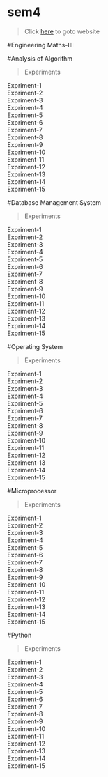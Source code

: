 # sem4

> Click [here](https://moinmn.github.io/sem4/) to goto website


#Engineering Maths-III

#Analysis of Algorithm
>Experiments<br>

Expriment-1<br>
Expriment-2<br>
Expriment-3<br>
Expriment-4<br>
Expriment-5<br>
Expriment-6<br>
Expriment-7<br>
Expriment-8<br>
Expriment-9<br>
Expriment-10<br>
Expriment-11<br>
Expriment-12<br>
Expriment-13<br>
Expriment-14<br>
Expriment-15<br>

#Database Management System
>Experiments

Expriment-1<br>
Expriment-2<br>
Expriment-3<br>
Expriment-4<br>
Expriment-5<br>
Expriment-6<br>
Expriment-7<br>
Expriment-8<br>
Expriment-9<br>
Expriment-10<br>
Expriment-11<br>
Expriment-12<br>
Expriment-13<br>
Expriment-14<br>
Expriment-15<br>

#Operating System
>Experiments<br>

Expriment-1<br>
Expriment-2<br>
Expriment-3<br>
Expriment-4<br>
Expriment-5<br>
Expriment-6<br>
Expriment-7<br>
Expriment-8<br>
Expriment-9<br>
Expriment-10<br>
Expriment-11<br>
Expriment-12<br>
Expriment-13<br>
Expriment-14<br>
Expriment-15<br>

#Microprocessor
>Experiments<br>

Expriment-1<br>
Expriment-2<br>
Expriment-3<br>
Expriment-4<br>
Expriment-5<br>
Expriment-6<br>
Expriment-7<br>
Expriment-8<br>
Expriment-9<br>
Expriment-10<br>
Expriment-11<br>
Expriment-12<br>
Expriment-13<br>
Expriment-14<br>
Expriment-15<br>

#Python
>Experiments<br>

Expriment-1<br>
Expriment-2<br>
Expriment-3<br>
Expriment-4<br>
Expriment-5<br>
Expriment-6<br>
Expriment-7<br>
Expriment-8<br>
Expriment-9<br>
Expriment-10<br>
Expriment-11<br>
Expriment-12<br>
Expriment-13<br>
Expriment-14<br>
Expriment-15<br>
